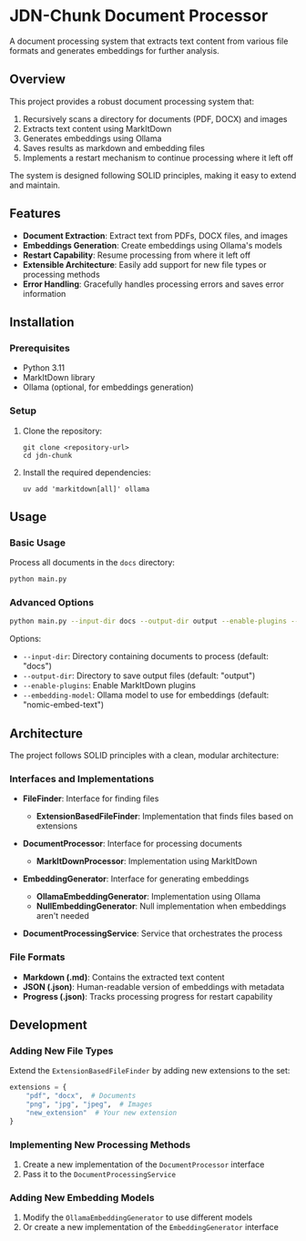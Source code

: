 # JDN-Chunk Document Processor

A document processing system that extracts text content from various file formats and generates embeddings for further analysis.

## Overview

This project provides a robust document processing system that:

1. Recursively scans a directory for documents (PDF, DOCX) and images
2. Extracts text content using MarkItDown
3. Generates embeddings using Ollama
4. Saves results as markdown and embedding files
5. Implements a restart mechanism to continue processing where it left off

The system is designed following SOLID principles, making it easy to extend and maintain.

## Features

- **Document Extraction**: Extract text from PDFs, DOCX files, and images
- **Embeddings Generation**: Create embeddings using Ollama's models
- **Restart Capability**: Resume processing from where it left off
- **Extensible Architecture**: Easily add support for new file types or processing methods
- **Error Handling**: Gracefully handles processing errors and saves error information

## Installation

### Prerequisites

- Python 3.11
- MarkItDown library
- Ollama (optional, for embeddings generation)

### Setup

1. Clone the repository:
   ```
   git clone <repository-url>
   cd jdn-chunk
   ```

2. Install the required dependencies:
   ```
   uv add 'markitdown[all]' ollama
   ```

## Usage

### Basic Usage

Process all documents in the `docs` directory:

```bash
python main.py
```

### Advanced Options

```bash
python main.py --input-dir docs --output-dir output --enable-plugins --embedding-model "nomic-embed-text"
```

Options:
- `--input-dir`: Directory containing documents to process (default: "docs")
- `--output-dir`: Directory to save output files (default: "output")
- `--enable-plugins`: Enable MarkItDown plugins
- `--embedding-model`: Ollama model to use for embeddings (default: "nomic-embed-text")

## Architecture

The project follows SOLID principles with a clean, modular architecture:

### Interfaces and Implementations

- **FileFinder**: Interface for finding files
  - **ExtensionBasedFileFinder**: Implementation that finds files based on extensions

- **DocumentProcessor**: Interface for processing documents
  - **MarkItDownProcessor**: Implementation using MarkItDown

- **EmbeddingGenerator**: Interface for generating embeddings
  - **OllamaEmbeddingGenerator**: Implementation using Ollama
  - **NullEmbeddingGenerator**: Null implementation when embeddings aren't needed

- **DocumentProcessingService**: Service that orchestrates the process

### File Formats

- **Markdown (.md)**: Contains the extracted text content
- **JSON (.json)**: Human-readable version of embeddings with metadata
- **Progress (.json)**: Tracks processing progress for restart capability

## Development

### Adding New File Types

Extend the `ExtensionBasedFileFinder` by adding new extensions to the set:

```python
extensions = {
    "pdf", "docx",  # Documents
    "png", "jpg", "jpeg",  # Images
    "new_extension"  # Your new extension
}
```

### Implementing New Processing Methods

1. Create a new implementation of the `DocumentProcessor` interface
2. Pass it to the `DocumentProcessingService`

### Adding New Embedding Models

1. Modify the `OllamaEmbeddingGenerator` to use different models
2. Or create a new implementation of the `EmbeddingGenerator` interface
